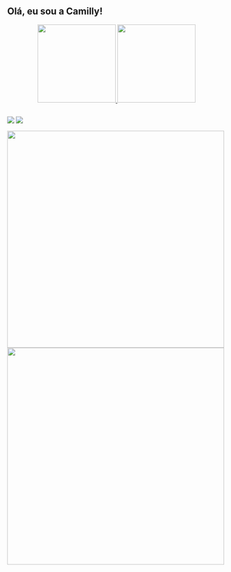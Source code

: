 ## Olá, eu sou a Camilly!
<div align="center">
  <a href="https://github.com/c4m1lly">
  <img height="180em" src="https://github-readme-stats.vercel.app/api?username=c4m1lly&show_icons=true&theme=dark&include_all_commits=true&count_private=true"/>
  <img height="180em" src="https://github-readme-stats.vercel.app/api/top-langs/?username=c4m1lly&layout=compact&langs_count=7&theme=dark"/>
</div>


##
<div>

  <a href = "mailto:camilly.profissional@gmail.com"><img src="https://img.shields.io/badge/Gmail-D14836?style=for-the-badge&logo=gmail&logoColor=white" destino ="_blank"></a>
  <a href="https://www.linkedin.com/in/camillydasilvacunhaa8a78a1a8/" target="_blank"><img src="https://img.shields.io/badge/LinkedIn-0077B5?style=for-the-badge&logo=linkedin&logoColor=white" target="_blank"></a>
  
</div>
  
<p float="center">
  <img src="https://i.pinimg.com/736x/c6/dd/43/c6dd43d4562a8e1a7c51ba3bd597eedc--funny-computer-best-animation.jpg"width="500" height="auto"/>
  <img src="https://i.pinimg.com/originals/0d/10/d2/0d10d2fe48a7956a4fdc9f7251132236.gif" width="500" height="auto"/> 
  </p>
